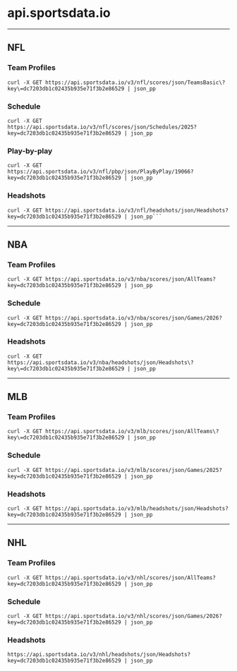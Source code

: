 # api.sportsdata.io

---

## NFL

### Team Profiles

```text
curl -X GET https://api.sportsdata.io/v3/nfl/scores/json/TeamsBasic\?key\=dc7203db1c02435b935e71f3b2e86529 | json_pp
```

### Schedule

```text
curl -X GET https://api.sportsdata.io/v3/nfl/scores/json/Schedules/2025?key=dc7203db1c02435b935e71f3b2e86529 | json_pp
```

### Play-by-play

```text
curl -X GET https://api.sportsdata.io/v3/nfl/pbp/json/PlayByPlay/19066?key=dc7203db1c02435b935e71f3b2e86529 | json_pp
```

### Headshots

```text
curl -X GET https://api.sportsdata.io/v3/nfl/headshots/json/Headshots?key=dc7203db1c02435b935e71f3b2e86529 | json_pp```
```

---

## NBA

### Team Profiles

```text
curl -X GET https://api.sportsdata.io/v3/nba/scores/json/AllTeams?key=dc7203db1c02435b935e71f3b2e86529 | json_pp
```

### Schedule

```text
curl -X GET https://api.sportsdata.io/v3/nba/scores/json/Games/2026?key=dc7203db1c02435b935e71f3b2e86529 | json_pp
```

### Headshots

```text
curl -X GET https://api.sportsdata.io/v3/nba/headshots/json/Headshots\?key\=dc7203db1c02435b935e71f3b2e86529 | json_pp
```

---

## MLB

### Team Profiles

```text
curl -X GET https://api.sportsdata.io/v3/mlb/scores/json/AllTeams\?key\=dc7203db1c02435b935e71f3b2e86529 | json_pp
```

### Schedule

```text
curl -X GET https://api.sportsdata.io/v3/mlb/scores/json/Games/2025?key=dc7203db1c02435b935e71f3b2e86529 | json_pp
```

### Headshots 

```text
curl -X GET https://api.sportsdata.io/v3/mlb/headshots/json/Headshots?key=dc7203db1c02435b935e71f3b2e86529 | json_pp
```

---

## NHL

### Team Profiles 

```text
curl -X GET https://api.sportsdata.io/v3/nhl/scores/json/AllTeams?key=dc7203db1c02435b935e71f3b2e86529 | json_pp
```

### Schedule

```text
curl -X GET https://api.sportsdata.io/v3/nhl/scores/json/Games/2026?key=dc7203db1c02435b935e71f3b2e86529 | json_pp
```

### Headshots

```text
https://api.sportsdata.io/v3/nhl/headshots/json/Headshots?key=dc7203db1c02435b935e71f3b2e86529 | json_pp
```